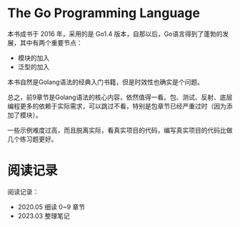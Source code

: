 # The Go Programming Language
本书成书于 2016 年，采用的是 Go1.4 版本，自那以后，Go语言得到了蓬勃的发展，其中有两个重要节点：

- 模块的加入
- 泛型的加入

本书自然是Golang语法的经典入门书籍，但是时效性也确实是个问题。

总之，前9章节是Golang语法的核心内容，依然值得一看。包、测试、反射、底层编程更多的依赖于实际需求，可以跳过不看，特别是包章节已经严重过时（因为添加了模块）。

一些示例难度过高，而且脱离实际，看真实项目的代码，编写真实项目的代码比做几个练习题更好。

# 阅读记录

阅读记录：

- 2020.05 细读 0~9 章节
- 2023.03 整理笔记